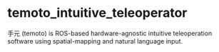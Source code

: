 # temoto_intuitive_teleoperator
手元 (temoto) is ROS-based hardware-agnostic intuitive teleoperation software using spatial-mapping and natural language input.

